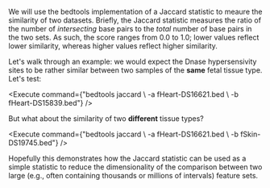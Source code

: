 <script>
import Execute from "components/Execute.svelte";
</script>

We will use the bedtools implementation of a Jaccard statistic to meaure the similarity of two datasets. Briefly, the Jaccard statistic measures the ratio of the number of *intersecting* base pairs to the *total* number of base pairs in the two sets.  As such, the score ranges from 0.0 to 1.0; lower values reflect lower similarity, whereas higher values reflect higher similarity.

Let's walk through an example: we would expect the Dnase hypersensivity sites to be rather similar between two samples of the **same** fetal tissue type.  Let's test:

<Execute command={"bedtools jaccard \\ -a fHeart-DS16621.bed \\ -b fHeart-DS15839.bed"} />

But what about the similarity of two **different** tissue types?

<Execute command={"bedtools jaccard \\ -a fHeart-DS16621.bed \\ -b fSkin-DS19745.bed"} />

Hopefully this demonstrates how the Jaccard statistic can be used as a simple statistic to reduce the dimensionality of the comparison between two large (e.g., often containing thousands or millions of intervals) feature sets.
